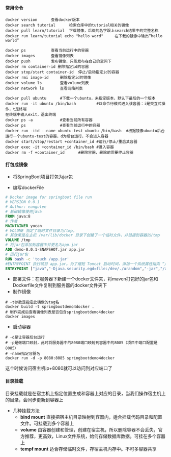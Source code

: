 #### 常用命令

```
docker version 		查看docker版本
docker search tutorial		检索仓库中的tutorial相关的镜像
docker pull learn/tutorial	下载镜像，后缀的名字跟上search结果中的完整名称
docker run learn/tutorial echo "hello word"		在下载的镜像中输出“hello world”

docker ps			查看当前运行中的容器
docker images		查看镜像列表
docker push			发布镜像，只能发布在自己的空间下
docker rm container-id 删除指定id的容器
docker stop/start container-id  停止/启动指定id的容器
docker rmi image-id 	删除指定id的镜像
docker volume ls		查看volume列表
docker network ls		查看网络列表
```

```
docker pull ubuntu		#下载一个ubuntu，未指定版本，默认下最后的一个版本
docker run -it ubuntu /bin/bash			#以命令行模式进入该容器：i是交互式操作，t是终端
在终端中输入exit，退出终端
docker ps -a			#查看当前所有容器
docker ps				#查看当前运行中的容器
docker run -itd --name ubuntu-test ubuntu /bin/bash  #根据镜像ubuntu后台运行一个ubuntu-test的容器，d为后台运行，不会进入容器
docker start/stop/restart +container_id	#运行/停止/重启某容器
docker exec -it +container_id /bin/bash	#进入容器
docker rm -f +container_id		#删除容器，删除前需要停止容器
```





#### 打包成镜像

- 将SpringBoot项目打包为jar包

- 编写dockerFile

```dockerfile
# Docker image for springboot file run
# VERSION 0.0.1
# Author: eangulee
# 基础镜像使用java
FROM java:8
# 作者
MAINTAINER yucan
# VOLUME 指定了临时文件目录为/tmp。
# 其效果是在主机 /var/lib/docker 目录下创建了一个临时文件，并链接到容器的/tmp
VOLUME /tmp 
# 将jar包添加到容器中并更名为app.jar
ADD demo-0.0.1-SNAPSHOT.jar app.jar 
# 运行jar包
RUN bash -c 'touch /app.jar'
#ENTRYPOINT 执行项目 app.jar。为了缩短 Tomcat 启动时间，添加一个系统属性指向 “/dev/./urandom”
ENTRYPOINT ["java","-Djava.security.egd=file:/dev/./urandom","-jar","/app.jar"]
```

- 部署文件：在服务器下新建一个docker文件夹，将maven打包好的jar包和Dockerfile文件复制到服务器的docker文件夹下
- 制作镜像

```
# -t参数是指定此镜像的tag名
docker build -t springbootdemo4docker .
# 制作完成后查看镜像列表是否包含springbootdemo4docker
docker images
```

- 启动容器

```
# -d是让容器后台运行 
# -p是做端口映射，此时将服务器中的8080端口映射到容器中的8085（项目中端口配置是8085）
# -name指定容器名
docker run -d -p 8080:8085 springbootdemo4docker
```

这个时候访问宿主机ip+8080就可以访问到对应端口了



#### 目录挂载

目录挂载就是在宿主机上指定位置生成和容器上对应的目录，当我们操作宿主机上的目录，会同步更新到容器上

- 几种挂载方法
  - **bind mount** 直接把宿主机目录映射到容器内，适合挂载代码目录和配置文件。可挂载到多个容器上
  - **volume** 由容器创建和管理，创建在宿主机，所以删除容器不会丢失，官方推荐，更高效，Linux文件系统，始何存储数据库数据。可挂在多个容器上
  - **tempf mount** 适合存储临时文件，存宿主机内存中。不可多容器共享